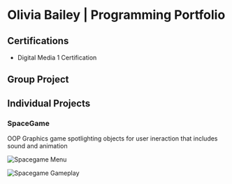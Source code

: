 # Olivia Bailey | Programming Portfolio

## Certifications
* Digital Media 1 Certification

## Group Project

## Individual Projects

### SpaceGame
OOP Graphics game spotlighting objects for user ineraction that includes sound and animation

![Spacegame Menu](<img width="796" alt="SpacegameM" src="https://github.com/OliviaBail/programming1/assets/107169751/8ee03ab9-14c2-4b2e-906b-48b7e7487e39">
)

![Spacegame Gameplay](<img width="783" alt="SpacegameG" src="https://github.com/OliviaBail/programming1/assets/107169751/2ce4a7c9-dfb2-4fed-a5e7-8e318e52def8">)

![]()
